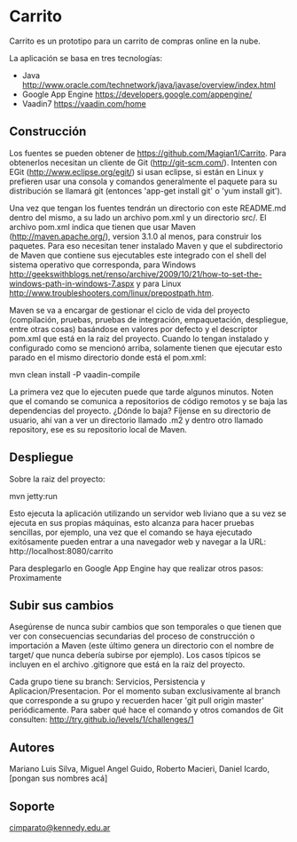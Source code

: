 Carrito
=======

Carrito es un prototipo para un carrito de compras online en la nube.

La aplicación se basa en tres tecnologías:
* Java                http://www.oracle.com/technetwork/java/javase/overview/index.html
* Google App Engine   https://developers.google.com/appengine/
* Vaadin7             https://vaadin.com/home

Construcción
---------

Los fuentes se pueden obtener de https://github.com/Magian1/Carrito.
Para obtenerlos necesitan un cliente de Git (http://git-scm.com/). Intenten con EGit (http://www.eclipse.org/egit/) si usan eclipse, si están en Linux y prefieren usar una consola y comandos generalmente el paquete para su distribución se llamará git (entonces 'app-get install git' o 'yum install git').

Una vez que tengan los fuentes tendrán un directorio con este README.md dentro del mismo, a su lado un archivo pom.xml y un directorio src/.
El archivo pom.xml indica que tienen que usar Maven (http://maven.apache.org/), version 3.1.0 al menos, para construir los paquetes. Para eso necesitan tener instalado Maven y que el subdirectorio de Maven que contiene sus ejecutables este integrado con el shell del sistema operativo que corresponda, para Windows http://geekswithblogs.net/renso/archive/2009/10/21/how-to-set-the-windows-path-in-windows-7.aspx y para Linux http://www.troubleshooters.com/linux/prepostpath.htm.

Maven se va a encargar de gestionar el ciclo de vida del proyecto (compilación, pruebas, pruebas de integración, empaquetación, despliegue, entre otras cosas) basándose en valores por defecto y el descriptor pom.xml que está en la raiz del proyecto. Cuando lo tengan instalado y configurado como se mencionó arriba, solamente tienen que ejecutar esto parado en el mismo directorio donde está el pom.xml:

  mvn clean install -P vaadin-compile

La primera vez que lo ejecuten puede que tarde algunos minutos. Noten que el comando se comunica a repositorios de código remotos y se baja las dependencias del proyecto. ¿Dónde lo baja? Fíjense en su directorio de usuario, ahí van a ver un directorio llamado .m2 y dentro otro llamado repository, ese es su repositorio local de Maven.

Despliegue
-

Sobre la raiz del proyecto:

  mvn jetty:run

Esto ejecuta la aplicación utilizando un servidor web liviano que a su vez se ejecuta en sus propias máquinas, esto alcanza para hacer pruebas sencillas, por ejemplo, una vez que el comando se haya ejecutado exitósamente pueden entrar a una navegador web y navegar a la URL: http://localhost:8080/carrito

Para desplegarlo en Google App Engine hay que realizar otros pasos:
Proximamente

Subir sus cambios
-

Asegúrense de nunca subir cambios que son temporales o que tienen que ver con consecuencias secundarias del proceso de construcción o importación a Maven (este último genera un directorio con el nombre de target/ que nunca debería subirse por ejemplo). Los casos típicos se incluyen en el archivo .gitignore que está en la raiz del proyecto.

Cada grupo tiene su branch: Servicios, Persistencia y Aplicacion/Presentacion. Por el momento suban exclusivamente al branch que corresponde a su grupo y recuerden hacer 'git pull origin master' periódicamente. Para saber qué hace el comando y otros comandos de Git consulten: http://try.github.io/levels/1/challenges/1

Autores
-

Mariano Luis Silva, Miguel Angel Guido, Roberto Macieri, Daniel Icardo, [pongan sus nombres acá]

Soporte
-

cimparato@kennedy.edu.ar
